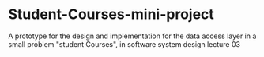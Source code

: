 # Student-Courses-mini-project
A prototype for the design and implementation for the data access layer in a small problem "student Courses", in software system design lecture 03
